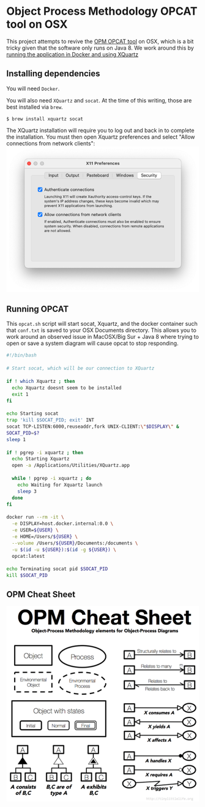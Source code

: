 # Object Process Methodology OPCAT tool on OSX

This project attempts to revive the [OPM OPCAT tool](http://esml.iem.technion.ac.il/opcat-installation/) on OSX, which is a bit tricky given that the software only runs on Java 8.  We work around this by [running the application in Docker and using XQuartz](https://cntnr.io/running-guis-with-docker-on-mac-os-x-a14df6a76efc)


## Installing dependencies

You will need `Docker`.

You will also need `XQuartz` and `socat`.  At the time of this writing, those are best installed via `brew`.

```console
$ brew install xquartz socat
```

The XQuartz installation will require you to log out and back in to complete the installation.  You must then open Xquartz preferences and select "Allow connections from network clients":
![Xquartz Settings](xquartz_settings.png)

## Running OPCAT

This `opcat.sh` script will start socat, Xquartz, and the docker container such that `conf.txt` is saved to your OSX Documents directory.  This allows you to work around an observed issue in MacOSX/Big Sur + Java 8 where trying to open or save a system diagram will cause opcat to stop responding.

```bash
#!/bin/bash

# Start socat, which will be our connection to XQuartz

if ! which Xquartz ; then
  echo Xquartz doesnt seem to be installed
  exit 1
fi

echo Starting socat
trap 'kill $SOCAT_PID; exit' INT
socat TCP-LISTEN:6000,reuseaddr,fork UNIX-CLIENT:\"$DISPLAY\" &
SOCAT_PID=$?
sleep 1

if ! pgrep -i xquartz ; then
  echo Starting Xquartz
  open -a /Applications/Utilities/XQuartz.app

  while ! pgrep -i xquartz ; do
    echo Waiting for Xquartz launch
    sleep 3
  done
fi

docker run --rm -it \
  -e DISPLAY=host.docker.internal:0.0 \
  -e USER=${USER} \
  -e HOME=/Users/${USER} \
  --volume /Users/${USER}/Documents:/documents \
  -u $(id -u ${USER}):$(id -g ${USER}) \
  opcat:latest

echo Terminating socat pid $SOCAT_PID
kill $SOCAT_PID
```

## OPM Cheat Sheet
![OPM Cheat Sheet](OPM_cheat_sheet.png)
